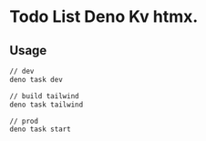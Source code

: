 # Todo List Deno Kv htmx.

## Usage

```bash
// dev
deno task dev

// build tailwind
deno task tailwind

// prod
deno task start
```
